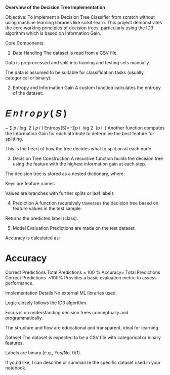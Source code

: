  **Overview of the Decision Tree Implementation**

 Objective:
To implement a Decision Tree Classifier from scratch without using machine learning libraries like scikit-learn. This project demonstrates the core working principles of decision trees, particularly using the ID3 algorithm which is based on Information Gain.

 Core Components:
1. Data Handling
The dataset is read from a CSV file.

Data is preprocessed and split into training and testing sets manually.

The data is assumed to be suitable for classification tasks (usually categorical or binary).

2. Entropy and Information Gain
A custom function calculates the entropy of the dataset:

𝐸
𝑛
𝑡
𝑟
𝑜
𝑝
𝑦
(
𝑆
)
=
−
∑
𝑝
𝑖
log
⁡
2
(
𝑝
𝑖
)
Entropy(S)=−∑p 
i
​
 log 
2
​
 (p 
i
​
 )
Another function computes the Information Gain for each attribute to determine the best feature for splitting.

This is the heart of how the tree decides what to split on at each node.

3. Decision Tree Construction
A recursive function builds the decision tree using the feature with the highest information gain at each step.

The decision tree is stored as a nested dictionary, where:

Keys are feature names

Values are branches with further splits or leaf labels

4. Prediction
A function recursively traverses the decision tree based on feature values in the test sample.

Returns the predicted label (class).

5. Model Evaluation
Predictions are made on the test dataset.

Accuracy is calculated as:

Accuracy
=
Correct Predictions
Total Predictions
×
100
%
Accuracy= 
Total Predictions
Correct Predictions
​
 ×100%
Provides a basic evaluation metric to assess performance.

 Implementation Details
No external ML libraries used.

Logic closely follows the ID3 algorithm.

Focus is on understanding decision trees conceptually and programmatically.

The structure and flow are educational and transparent, ideal for learning.

 Dataset
The dataset is expected to be a CSV file with categorical or binary features.

Labels are binary (e.g., Yes/No, 0/1).

If you'd like, I can describe or summarize the specific dataset used in your notebook.

